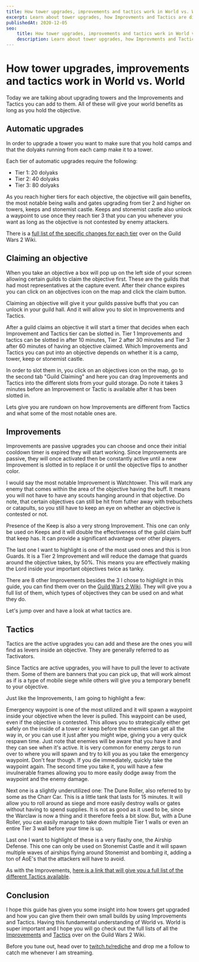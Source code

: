 ```yaml
---
title: How tower upgrades, improvements and tactics work in World vs. World
excerpt: Learn about tower upgrades, how Improvments and Tactics are different and how they can help your server in WvW.
publishedAt: 2020-12-05
seo:
    title: How tower upgrades, improvements and tactics work in World vs. World - World vs. World Basics - Guild Wars 2 Guide
    description: Learn about tower upgrades, how Improvments and Tactics are different and how they can help your server in WvW.
---
```


# How tower upgrades, improvements and tactics work in World vs. World

Today we are talking about upgrading towers and the Improvements and Tactics you can add to them. All of these will give your world benefits as long as you hold the objective.

<youtube-player id="qJjECZK1NY4"></youtube-player>

## Automatic upgrades

In order to upgrade a tower you want to make sure that you hold camps and that the dolyaks running from each camp make it to a tower.

Each tier of automatic upgrades require the following:

- Tier 1: 20 dolyaks
- Tier 2: 40 dolyaks
- Tier 3: 80 dolyaks

As you reach higher tiers for each objective, the objective will gain benefits, the most notable being walls and gates upgrading from tier 2 and higher on towers, keeps and stonemist castle. Keeps and stonemist castle also unlock a waypoint to use once they reach tier 3 that you can you whenever you want as long as the objective is not contested by enemy attackers.

There is a [full list of the specific changes for each tier](https://wiki.guildwars2.com/wiki/Objective_upgrade#Automatic_upgrades) over on the Guild Wars 2 Wiki.

## Claiming an objective

When you take an objective a box will pop up on the left side of your screen allowing certain guilds to claim the objective first. These are the guilds that had most representatives at the capture event. After their chance expires you can click on an objectives icon on the map and click the claim button.

Claiming an objective will give it your guilds passive buffs that you can unlock in your guild hall. And it will allow you to slot in Improvements and Tactics.

After a guild claims an objective it will start a timer that decides when each Improvement and Tactics tier can be slotted in. Tier 1 Improvements and tactics can be slotted in after 10 minutes, Tier 2 after 30 minutes and Tier 3 after 60 minutes of having an objective claimed. Which Improvements and Tactics you can put into an objective depends on whether it is a camp, tower, keep or stonemist castle.

In order to slot them in, you click on an objectives icon on the map, go to the second tab "Guild Claiming" and here you can drag Improvements and Tactics into the different slots from your guild storage. Do note it takes 3 minutes before an Improvement or Tactic is available after it has been slotted in.

Lets give you are rundown on how Improvements are different from Tactics and what some of the most notable ones are.

## Improvements

Improvements are passive upgrades you can choose and once their initial cooldown timer is expired they will start working. Since Improvements are passive, they will once activated then be constantly active until a new Improvement is slotted in to replace it or until the objective flips to another color.

I would say the most notable Improvement is Watchtower. This will mark any enemy that comes within the area of the objective having the buff. It means you will not have to have any scouts hanging around in that objective. Do note, that certain objectives can still be hit from futher away with trebuchets or catapults, so you still have to keep an eye on whether an objective is contested or not.

Presence of the Keep is also a very strong Improvement. This one can only be used on Keeps and it will double the effectiveness of the guild claim buff that keep has. It can provide a significant advantage over other players.

The last one I want to highlight is one of the most used ones and this is Iron Guards. It is a Tier 2 Improvement and will reduce the damage that guards around the objective takes, by 50%. This means you are effectively making the Lord inside your important objectives twice as tanky.

There are 8 other Improvements besides the 3 I chose to highlight in this guide, you can find them over on the [Guild Wars 2 Wiki](https://wiki.guildwars2.com/wiki/Objective_upgrade#Improvements). They will give you a full list of them, which types of objectives they can be used on and what they do.

Let's jump over and have a look at what tactics are.

## Tactics

Tactics are the active upgrades you can add and these are the ones you will find as levers inside an objective. They are generally referred to as Tactivators.

Since Tactics are active upgrades, you will have to pull the lever to activate them. Some of them are banners that you can pick up, that will work almost as if is a type of mobile siege while others will give you a temporary benefit to your objective.

Just like the Improvements, I am going to highlight a few:

Emergency waypoint is one of the most utilized and it will spawn a waypoint inside your objective when the lever is pulled. This waypoint can be used, even if the objective is contested. This allows you to strategically either get safely on the inside of a tower or keep before the enemies can get all the way in, or you can use it just after you might wipe, giving you a very quick respawn time. Just note that enemies will be aware that you have it and they can see when it's active. It is very common for enemy zergs to run over to where you will spawn and try to kill you as you take the emergency waypoint. Don't fear though. If you die immediately, quickly take the waypoint again. The second time you take it, you will have a few invulnerable frames allowing you to more easily dodge away from the waypoint and the enemy damage.

Next one is a slightly underutilized one: The Dune Roller, also referred to by some as the Charr Car. This is a little tank that lasts for 15 minutes. It will allow you to roll around as siege and more easily destroy walls or gates without having to spend supplies. It is not as good as it used to be, since the Warclaw is now a thing and it therefore feels a bit slow. But, with a Dune Roller, you can easily manage to take down multiple Tier 1 walls or even an entire Tier 3 wall before your time is up.

Last one I want to highlight of these is a very flashy one, the Airship Defense. This one can only be used on Stonemist Castle and it will spawn multiple waves of airships flying around Stonemist and bombing it, adding a ton of AoE's that the attackers will have to avoid.

As with the Improvements, [here is a link that will give you a full list of the different Tactics available](https://wiki.guildwars2.com/wiki/Objective_upgrade#Tactics).

## Conclusion

I hope this guide has given you some insight into how towers get upgraded and how you can give them their own small builds by using Improvements and Tactics. Having this fundamental understanding of World vs. World is super important and I hope you will go check out the full lists of all the [Improvements](https://wiki.guildwars2.com/wiki/Objective_upgrade#Improvements) and [Tactics](https://wiki.guildwars2.com/wiki/Objective_upgrade#Tactics) over on the Guild Wars 2 Wiki.

Before you tune out, head over to [twitch.tv/rediche](http://twitch.tv/rediche) and drop me a follow to catch me whenever I am streaming.